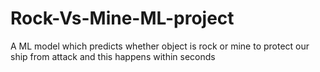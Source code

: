# Rock-Vs-Mine-ML-project
A ML model which predicts whether object is rock or mine to protect our ship from attack and this happens within seconds
